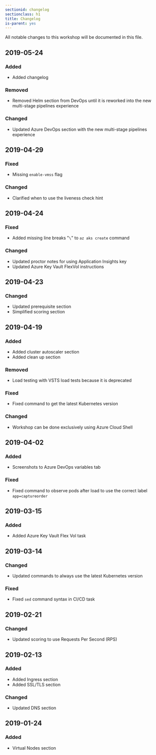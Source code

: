 ```yaml
---
sectionid: changelog
sectionclass: h1
title: Changelog
is-parent: yes
---
```


All notable changes to this workshop will be documented in this file.

## 2019-05-24

### Added

- Added changelog

### Removed

- Removed Helm section from DevOps until it is reworked into the new multi-stage pipelines experience

### Changed

- Updated Azure DevOps section with the new multi-stage pipelines experience
 
## 2019-04-29

### Fixed

- Missing `enable-vmss` flag

### Changed

- Clarified when to use the liveness check hint

## 2019-04-24

### Fixed

- Added missing line breaks "`\`" to `az aks create` command

### Changed

- Updated proctor notes for using Application Insights key
- Updated Azure Key Vault FlexVol instructions

## 2019-04-23

### Changed

- Updated prerequisite section
- Simplified scoring section

## 2019-04-19

### Added

- Added cluster autoscaler section
- Added clean up section

### Removed

- Load testing with VSTS load tests because it is deprecated

### Fixed

- Fixed command to get the latest Kubernetes version

### Changed

- Workshop can be done exclusively using Azure Cloud Shell

## 2019-04-02

### Added

- Screenshots to Azure DevOps variables tab

### Fixed

- Fixed command to observe pods after load to use the correct label `app=captureorder`

## 2019-03-15

### Added

- Added Azure Key Vault Flex Vol task

## 2019-03-14

### Changed

- Updated commands to always use the latest Kubernetes version

### Fixed

- Fixed `sed` command syntax in CI/CD task

## 2019-02-21

### Changed

- Updated scoring to use Requests Per Second (RPS)

## 2019-02-13

### Added

- Added Ingress section
- Added SSL/TLS section

### Changed

- Updated DNS section

## 2019-01-24

### Added

- Virtual Nodes section